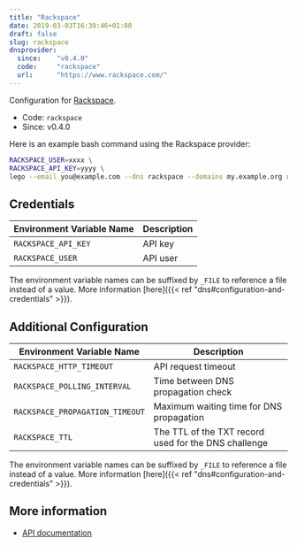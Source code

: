 ```yaml
---
title: "Rackspace"
date: 2019-03-03T16:39:46+01:00
draft: false
slug: rackspace
dnsprovider:
  since:    "v0.4.0"
  code:     "rackspace"
  url:      "https://www.rackspace.com/"
---
```


<!-- THIS DOCUMENTATION IS AUTO-GENERATED. PLEASE DO NOT EDIT. -->
<!-- providers/dns/rackspace/rackspace.toml -->
<!-- THIS DOCUMENTATION IS AUTO-GENERATED. PLEASE DO NOT EDIT. -->


Configuration for [Rackspace](https://www.rackspace.com/).


<!--more-->

- Code: `rackspace`
- Since: v0.4.0


Here is an example bash command using the Rackspace provider:

```bash
RACKSPACE_USER=xxxx \
RACKSPACE_API_KEY=yyyy \
lego --email you@example.com --dns rackspace --domains my.example.org run
```




## Credentials

| Environment Variable Name | Description |
|-----------------------|-------------|
| `RACKSPACE_API_KEY` | API key |
| `RACKSPACE_USER` | API user |

The environment variable names can be suffixed by `_FILE` to reference a file instead of a value.
More information [here]({{< ref "dns#configuration-and-credentials" >}}).


## Additional Configuration

| Environment Variable Name | Description |
|--------------------------------|-------------|
| `RACKSPACE_HTTP_TIMEOUT` | API request timeout |
| `RACKSPACE_POLLING_INTERVAL` | Time between DNS propagation check |
| `RACKSPACE_PROPAGATION_TIMEOUT` | Maximum waiting time for DNS propagation |
| `RACKSPACE_TTL` | The TTL of the TXT record used for the DNS challenge |

The environment variable names can be suffixed by `_FILE` to reference a file instead of a value.
More information [here]({{< ref "dns#configuration-and-credentials" >}}).




## More information

- [API documentation](https://developer.rackspace.com/docs/cloud-dns/v1/)

<!-- THIS DOCUMENTATION IS AUTO-GENERATED. PLEASE DO NOT EDIT. -->
<!-- providers/dns/rackspace/rackspace.toml -->
<!-- THIS DOCUMENTATION IS AUTO-GENERATED. PLEASE DO NOT EDIT. -->
